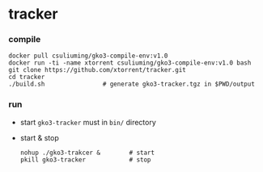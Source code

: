 # tracker


### compile

```
docker pull csuliuming/gko3-compile-env:v1.0
docker run -ti -name xtorrent csuliuming/gko3-compile-env:v1.0 bash
git clone https://github.com/xtorrent/tracker.git
cd tracker
./build.sh                # generate gko3-tracker.tgz in $PWD/output
```

### run
- start `gko3-tracker` must in `bin/` directory
- start & stop

    ```
    nohup ./gko3-trakcer &        # start
    pkill gko3-tracker            # stop
    ```

